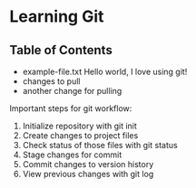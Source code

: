 # Learning Git

## Table of Contents
- example-file.txt
Hello world, I love using git!
- changes to pull
- another change for pulling

Important steps for git workflow:
1. Initialize repository with git init
2. Create changes to project files 
3. Check status of those files with git status
4. Stage changes for commit 
5. Commit changes to version history
6. View previous changes with git log 
